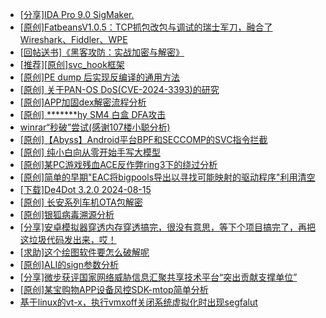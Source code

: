 + [[分享]IDA Pro 9.0 SigMaker.](https://bbs.kanxue.com/thread-282836.htm)
+ [[原创]FatbeansV1.0.5：TCP抓包改包与调试的瑞士军刀，融合了Wireshark、Fiddler、WPE](https://bbs.kanxue.com/thread-284571.htm)
+ [[回帖送书]《黑客攻防：实战加密与解密》](https://bbs.kanxue.com/thread-214470.htm)
+ [[推荐][原创]svc_hook框架](https://bbs.kanxue.com/thread-284713.htm)
+ [[原创]PE dump 后实现反编译的通用方法](https://bbs.kanxue.com/thread-284958.htm)
+ [[原创] 关于PAN-OS DoS(CVE-2024-3393)的研究](https://bbs.kanxue.com/thread-285157.htm)
+ [[原创]APP加固dex解密流程分析](https://bbs.kanxue.com/thread-280609.htm)
+ [[原创] *******hy SM4 白盒 DFA攻击](https://bbs.kanxue.com/thread-285313.htm)
+ [winrar“秒破”尝试(感谢107楼小聪分析)](https://bbs.kanxue.com/thread-98684.htm)
+ [[原创]【Abyss】Android平台BPF和SECCOMP的SVC指令拦截](https://bbs.kanxue.com/thread-285339.htm)
+ [[原创] 纯小白向从零开始手写大模型](https://bbs.kanxue.com/thread-285388.htm)
+ [[原创]某PC游戏残血ACE反作弊ring3下的绕过分析](https://bbs.kanxue.com/thread-284667.htm)
+ [[原创]简单的早期"EAC将bigpools导出以寻找可能映射的驱动程序"利用清空](https://bbs.kanxue.com/thread-285355.htm)
+ [[下载]De4Dot 3.2.0 2024-08-15](https://bbs.kanxue.com/thread-285295.htm)
+ [[原创]  长安系列车机OTA包解密](https://bbs.kanxue.com/thread-285256.htm)
+ [[原创]银狐病毒溯源分析](https://bbs.kanxue.com/thread-285336.htm)
+ [[分享]安卓模拟器穿透内存穿透搞完，很没有意思，等下个项目搞完了，再把这垃圾代码发出来，哎！](https://bbs.kanxue.com/thread-278019.htm)
+ [[求助]这个绘图软件要怎么破解呢](https://bbs.kanxue.com/thread-285422.htm)
+ [[原创]ALI的sign参数分析](https://bbs.kanxue.com/thread-284292.htm)
+ [[分享]微步获评国家网络威胁信息汇聚共享技术平台“突出贡献支撑单位”](https://bbs.kanxue.com/thread-285426.htm)
+ [[原创]某宝购物APP设备风控SDK-mtop简单分析](https://bbs.kanxue.com/thread-284241.htm)
+ [基于linux的vt-x，执行vmxoff关闭系统虚拟化时出现segfalut](https://bbs.kanxue.com/thread-284899.htm)
